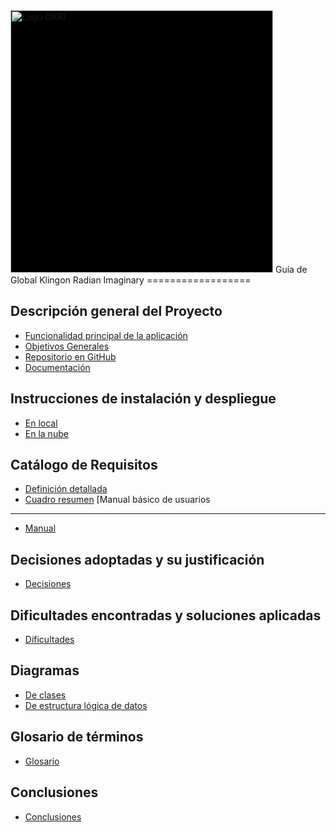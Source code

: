 <img src="https://github.com/carlosgarcia8/gkri/raw/master/web/images/logo.png" width="420" title="Logo GKRI" style="background: black;">
Guía de Global Klingon Radian Imaginary
==================

Descripción general del Proyecto
----------------------------------------------------------

* [Funcionalidad principal de la aplicación](descripcion-general.md)
* [Objetivos Generales](descripcion-general.md)
* [Repositorio en GitHub](https://github.com/carlosgarcia8/gkri)
* [Documentación](https://carlosgarcia8.github.io/gkri/)

Instrucciones de instalación y despliegue
----------------------------------------------------------

* [En local](instrucciones.md)
* [En la nube](instrucciones.md)

Catálogo de Requisitos
---------------------------------------

* [Definición detallada](requisitos.md)
* [Cuadro resumen](requisitos.md)
[Manual básico de usuarios
--------------------------------------

* [Manual](manual.md)

Decisiones adoptadas y su justificación
--------------------------------------------------------

* [Decisiones](decisiones.md)

Dificultades encontradas y soluciones aplicadas
------------------------------------------------------------------

* [Dificultades](dificultades.md)

Diagramas
---------

* [De clases](https://github.com/carlosgarcia8/gkri/raw/master/guia/images/diagrama-clase.png)
* [De estructura lógica de datos](https://github.com/carlosgarcia8/gkri/raw/master/guia/images/diagrama-logico.png)

Glosario de términos
----------------------------------

* [Glosario](glosario.md)

Conclusiones
-------------------------------

* [Conclusiones](conclusiones.md)
